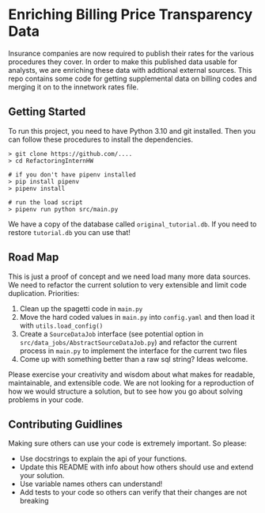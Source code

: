 # Enriching Billing Price Transparency Data

Insurance companies are now required to publish their rates for the various procedures they cover.
In order to make this published data usable for analysts, we are enriching these data with
addtional external sources. This repo contains some code for getting supplemental data on 
billing codes and merging it on to the innetwork rates file.

## Getting Started

To run this project, you need to have Python 3.10 and git installed. Then you can follow these procedures
to install the dependencies.
```
> git clone https://github.com/....
> cd RefactoringInternHW

# if you don't have pipenv installed
> pip install pipenv
> pipenv install

# run the load script
> pipenv run python src/main.py 
```

We have a copy of the database called `original_tutorial.db`. If you need to restore `tutorial.db` you can use that!


## Road Map

This is just a proof of concept and we need load many more data sources. We need to refactor
the current solution to very extensible and limit code duplication. Priorities:

1. Clean up the spagetti code in `main.py`
2. Move the hard coded values in `main.py` into `config.yaml` and then load it with `utils.load_config()`
3. Create a `SourceDataJob` interface (see potential option in `src/data_jobs/AbstractSourceDataJob.py`) and
refactor the current process in `main.py` to implement the interface for the current two files
4. Come up with something better than a raw sql string? Ideas welcome.

Please exercise your creativity and wisdom about what makes for readable, maintainable, and extensible code. 
We are not looking for a reproduction of how we would structure a solution, but to see how
you go about solving problems in your code. 


## Contributing Guidlines
Making sure others can use your code is extremely important. So please:
* Use docstrings to explain the api of your functions. 
* Update this README with info about how others should use and extend your solution.
* Use variable names others can understand!
* Add tests to your code so others can verify that their changes are not breaking
